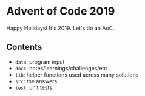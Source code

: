# Advent of Code 2019

Happy Holidays! It's 2019. Let's do an AoC.

## Contents

- `data`: program input
- `docs`: notes/learnings/challenges/etc
- `lib`: helper functions used across many solutions
- `src`: the answers
- `test`: unit tests
